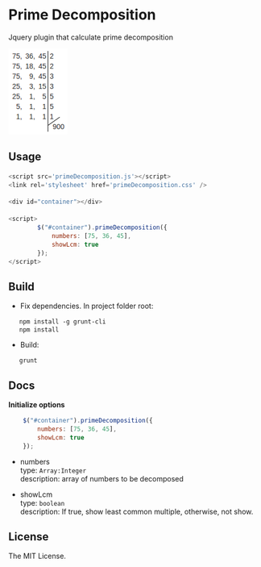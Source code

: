Prime Decomposition
=============

Jquery plugin that calculate prime decomposition

![Prime Decomposition](https://raw.githubusercontent.com/LaercioSantana/primeDecomposition/master/example/imgs/example.png)

Usage
-----

```js
<script src='primeDecomposition.js'></script>
<link rel='stylesheet' href='primeDecomposition.css' />

<div id="container"></div>

<script>
		$("#container").primeDecomposition({
			numbers: [75, 36, 45],
			showLcm: true
		});
</script>
```

Build
------
 * Fix dependencies. In project folder root:
 
 ```
    npm install -g grunt-cli
    npm install
 ```
 
 * Build:
 
 ```
    grunt
 ```

Docs
----- 
**Initialize options**
    
```js
	$("#container").primeDecomposition({
		numbers: [75, 36, 45],
		showLcm: true
	});
```
    
* numbers <br />
  type: `Array:Integer` <br />
  description: array of numbers to be decomposed

* showLcm <br />
  type: `boolean` <br />
  description: If true, show least common multiple, otherwise, not show.
    
License
-------
The MIT License.
